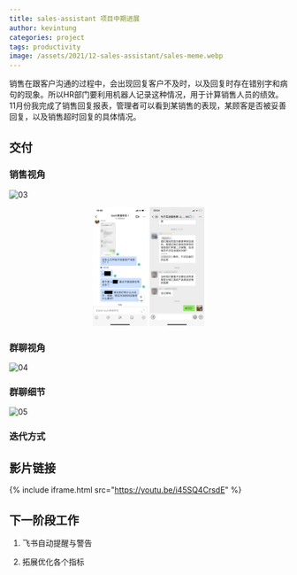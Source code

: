 ```yaml
---
title: sales-assistant 项目中期进展
author: kevintung
categories: project
tags: productivity
image: /assets/2021/12-sales-assistant/sales-meme.webp
---
```


销售在跟客户沟通的过程中，会出现回复客户不及时，以及回复时存在错别字和病句的现象。所以HR部门要利用机器人记录这种情况，用于计算销售人员的绩效。11月份我完成了销售回复报表，管理者可以看到某销售的表现，某顾客是否被妥善回复，以及销售超时回复的具体情况。

## 交付

### 销售视角

![03](/assets/2021/12-sales-assistant-mid-term-progress/03.webp)

<center class="half">
  <img src="/assets/2021/12-sales-assistant-mid-term-progress/01.webp" style="zoom: 21%;" />
  <img src="/assets/2021/12-sales-assistant-mid-term-progress/02.webp" alt="sales-Wechat" style="zoom:21%;" />
</center>

### 群聊视角

![04](/assets/2021/12-sales-assistant-mid-term-progress/04.webp)

### 群聊细节

![05](/assets/2021/12-sales-assistant-mid-term-progress/05.webp)

### 迭代方式

## 影片链接

{% include iframe.html src="https://youtu.be/i45SQ4CrsdE" %}

## 下一阶段工作

1. 飞书自动提醒与警告

2. 拓展优化各个指标
